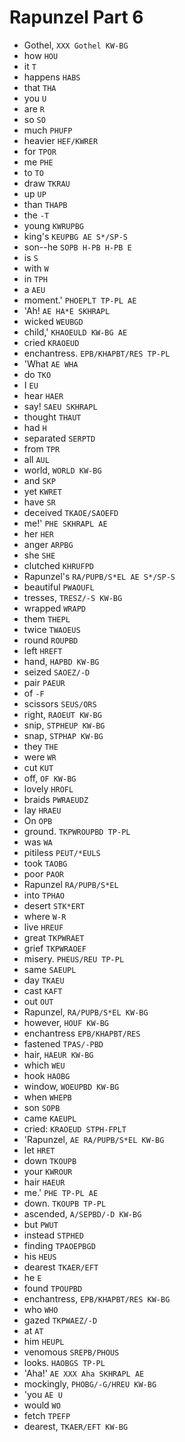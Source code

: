 # Rapunzel Part 6

* Gothel, `XXX Gothel KW-BG`
* how `HOU`
* it `T`
* happens `HABS`
* that `THA`
* you `U`
* are `R`
* so `SO`
* much `PHUFP`
* heavier `HEF/KWRER`
* for `TPOR`
* me `PHE`
* to `TO`
* draw `TKRAU`
* up `UP`
* than `THAPB`
* the `-T`
* young `KWRUPBG`
* king's `KEUPBG AE S*/SP-S`
* son--he `SOPB H-PB H-PB E`
* is `S`
* with `W`
* in `TPH`
* a `AEU`
* moment.' `PHOEPLT TP-PL AE`
* 'Ah! `AE HA*E SKHRAPL`
* wicked `WEUBGD`
* child,' `KHAOEULD KW-BG AE`
* cried `KRAOEUD`
* enchantress. `EPB/KHAPBT/RES TP-PL`
* 'What `AE WHA`
* do `TKO`
* I `EU`
* hear `HAER`
* say! `SAEU SKHRAPL`
* thought `THAUT`
* had `H`
* separated `SERPTD`
* from `TPR`
* all `AUL`
* world, `WORLD KW-BG`
* and `SKP`
* yet `KWRET`
* have `SR`
* deceived `TKAOE/SAOEFD`
* me!' `PHE SKHRAPL AE`
* her `HER`
* anger `ARPBG`
* she `SHE`
* clutched `KHRUFPD`
* Rapunzel's `RA/PUPB/S*EL AE S*/SP-S`
* beautiful `PWAOUFL`
* tresses, `TRESZ/-S KW-BG`
* wrapped `WRAPD`
* them `THEPL`
* twice `TWAOEUS`
* round `ROUPBD`
* left `HREFT`
* hand, `HAPBD KW-BG`
* seized `SAOEZ/-D`
* pair `PAEUR`
* of `-F`
* scissors `SEUS/ORS`
* right, `RAOEUT KW-BG`
* snip, `STPHEUP KW-BG`
* snap, `STPHAP KW-BG`
* they `THE`
* were `WR`
* cut `KUT`
* off, `OF KW-BG`
* lovely `HROFL`
* braids `PWRAEUDZ`
* lay `HRAEU`
* On `OPB`
* ground. `TKPWROUPBD TP-PL`
* was `WA`
* pitiless `PEUT/*EULS`
* took `TAOBG`
* poor `PAOR`
* Rapunzel `RA/PUPB/S*EL`
* into `TPHAO`
* desert `STK*ERT`
* where `W-R`
* live `HREUF`
* great `TKPWRAET`
* grief `TKPWRAOEF`
* misery. `PHEUS/REU TP-PL`
* same `SAEUPL`
* day `TKAEU`
* cast `KAFT`
* out `OUT`
* Rapunzel, `RA/PUPB/S*EL KW-BG`
* however, `HOUF KW-BG`
* enchantress `EPB/KHAPBT/RES`
* fastened `TPAS/-PBD`
* hair, `HAEUR KW-BG`
* which `WEU`
* hook `HAOBG`
* window, `WOEUPBD KW-BG`
* when `WHEPB`
* son `SOPB`
* came `KAEUPL`
* cried: `KRAOEUD STPH-FPLT`
* 'Rapunzel, `AE RA/PUPB/S*EL KW-BG`
* let `HRET`
* down `TKOUPB`
* your `KWROUR`
* hair `HAEUR`
* me.' `PHE TP-PL AE`
* down. `TKOUPB TP-PL`
* ascended, `A/SEPBD/-D KW-BG`
* but `PWUT`
* instead `STPHED`
* finding `TPAOEPBGD`
* his `HEUS`
* dearest `TKAER/EFT`
* he `E`
* found `TPOUPBD`
* enchantress, `EPB/KHAPBT/RES KW-BG`
* who `WHO`
* gazed `TKPWAEZ/-D`
* at `AT`
* him `HEUPL`
* venomous `SREPB/PHOUS`
* looks. `HAOBGS TP-PL`
* 'Aha!' `AE XXX Aha SKHRAPL AE`
* mockingly, `PHOBG/-G/HREU KW-BG`
* 'you `AE U`
* would `WO`
* fetch `TPEFP`
* dearest, `TKAER/EFT KW-BG`
